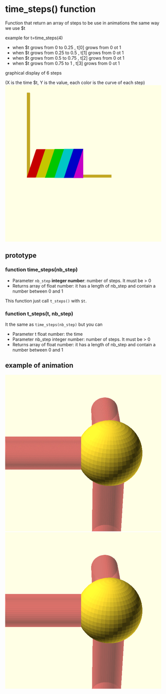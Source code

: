 # time_steps() function

Function that return an array of steps to be use in animations the same way we use $t

example for t=time_steps(4)
- when $t grows from 0    to 0.25 , t[0] grows from 0 ot 1
- when $t grows from 0.25 to 0.5  , t[1] grows from 0 ot 1
- when $t grows from 0.5  to 0.75 , t[2] grows from 0 ot 1
- when $t grows from 0.75 to 1    , t[3] grows from 0 ot 1

graphical display of 6 steps

(X is the time $t, Y is the value, each color is the curve of each step)
![logo animation](graph.png)

## prototype

### function time_steps(nb_step)

- Parameter `nb_step` **integer number**: number of steps. It must be > 0
- Returns array of float number: it has a length of nb_step and contain a number between 0 and 1

 This function just call `t_steps()`  with `$t`.

### function t_steps(t, nb_step)

It the same as `time_steps(nb_step)` but you can 

* Parameter t float number: the time
* Parameter nb_step integer number: number of steps. It must be > 0
* Returns array of float number: it has a length of nb_step and contain a number between 0 and 1

## example of animation

![logo animation](logo_animation.gif) ![logo animation](logo_animation.webp)
